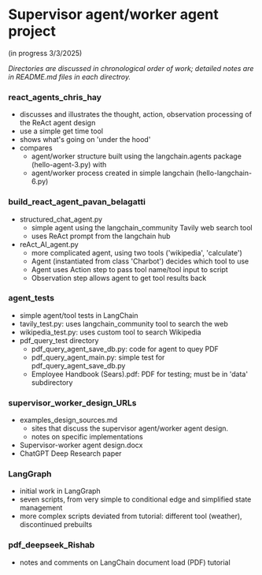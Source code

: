 # Supervisor agent/worker agent project #
(in progress 3/3/2025)

<i>Directories are discussed in chronological order of work; detailed notes are in README.md files in each directroy.</i>

### react_agents_chris_hay ###
- discusses and illustrates the thought, action, observation processing of the ReAct agent design
- use a simple get time tool
- shows what's going on 'under the hood'
- compares 
  - agent/worker structure built using the langchain.agents package (hello-agent-3.py) with
  - agent/worker process created in simple langchain (hello-langchain-6.py)

### build_react_agent_pavan_belagatti ###
- structured_chat_agent.py
  - simple agent using the langchain_community Tavily web search tool
  - uses ReAct prompt from the langchain hub
- reAct_AI_agent.py
  - more complicated agent, using two tools ('wikipedia', 'calculate')
  - Agent (instantiated from class 'Charbot') decides which tool to use
  - Agent uses Action step to pass tool name/tool input to script
  - Observation step allows agent to get tool results back

### agent_tests ###
- simple agent/tool tests in LangChain
- tavily_test.py: uses langchain_community tool to search the web
- wikipedia_test.py: uses custom tool to search Wikipedia
- pdf_query_test directory
  - pdf_query_agent_save_db.py: code for agent to quey PDF
  - pdf_query_agent_main.py: simple test for pdf_query_agent_save_db.py
  - Employee Handbook (Sears).pdf: PDF for testing; must be in 'data' subdirectory

### supervisor_worker_design_URLs ###
- examples_design_sources.md
  - sites that discuss the supervisor agent/worker agent design.
  - notes on specific implementations
- Supervisor-worker agent design.docx
- ChatGPT Deep Research paper
  
### LangGraph ###
- initial work in LangGraph
- seven scripts, from very simple to conditional edge and simplified state management
- more complex scripts deviated from tutorial: different tool (weather), discontinued prebuilts 



### pdf_deepseek_Rishab ###
- notes and comments on LangChain document load (PDF) tutorial
